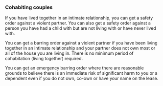 ###  Cohabiting couples

If you have lived together in an intimate relationship, you can get a safety
order against a violent partner. You can also get a safety order against a
person you have had a child with but are not living with or have never lived
with.

You can get a barring order against a violent partner if you have been living
together in an intimate relationship and your partner does not own most or all
of the house you are living in. There is no minimum period of cohabitation
(living together) required.

You can get an emergency barring order where there are reasonable grounds to
believe there is an immediate risk of significant harm to you or a dependent
even if you do not own, co-own or have your name on the lease.
